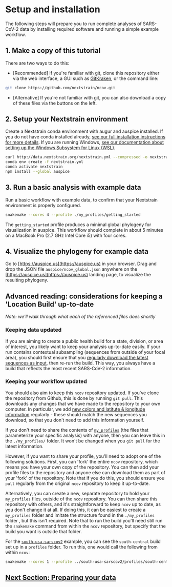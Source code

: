 # Setup and installation

The following steps will prepare you to run complete analyses of SARS-CoV-2 data by installing required software and running a simple example workflow.

## 1. Make a copy of this tutorial

There are two ways to do this:

  * [Recommended] If you're familiar with git, clone this repository either via the web interface, a GUI such as [GitKraken](https://www.gitkraken.com/), or the command line:

```bash
git clone https://github.com/nextstrain/ncov.git
```

  * [Alternative] If you're not familiar with git, you can also download a copy of these files via the buttons on the left.

## 2. Setup your Nextstrain environment

Create a Nextstrain conda environment with augur and auspice installed.
If you do not have conda installed already, [see our full installation instructions for more details](https://nextstrain.org/docs/getting-started/local-installation).
If you are running Windows, [see our documentation about setting up the Windows Subsystem for Linux (WSL)](https://nextstrain.org/docs/getting-started/windows-help).

```bash
curl http://data.nextstrain.org/nextstrain.yml --compressed -o nextstrain.yml
conda env create -f nextstrain.yml
conda activate nextstrain
npm install --global auspice
```

## 3. Run a basic analysis with example data

Run a basic workflow with example data, to confirm that your Nextstrain environment is properly configured.

```bash
snakemake --cores 4 --profile ./my_profiles/getting_started
```

The `getting_started` profile produces a minimal global phylogeny for visualization in auspice.
This workflow should complete in about 5 minutes on a MacBook Pro (2.7 GHz Intel Core i5) with four cores.

## 4. Visualize the phylogeny for example data

Go to [https://auspice.us](https://auspice.us) in your browser.
Drag and drop the JSON file `auspice/ncov_global.json` anywhere on the [https://auspice.us](https://auspice.us) landing page, to visualize the resulting phylogeny.

## Advanced reading: considerations for keeping a 'Location Build' up-to-date

_Note: we'll walk through what each of the referenced files does shortly_

### Keeping data updated
If you are aiming to create a public health build for a state, division, or area of interest, you likely want to keep your analysis up-to-date easily.
If your run contains contextual subsampling (sequences from outside of your focal area), you should first ensure that you [regularly download the latest sequences as input](data-prep.md), then re-run the build.
This way, you always have a build that reflects the most recent SARS-CoV-2 information.

### Keeping your workflow updated
You should also aim to keep this `ncov` repository updated.
If you've clone the repository from Github, this is done by running `git pull`.
This downloads any changes that we have made to the repository to your own computer.
In particular, we add [new colors and latitute & longitude information](customizing-analysis.md) regularly - these should match the new sequences you download, so that you don't need to add this information yourself.

If you don't need to share the contents of [`my_profiles`](orientation-files.md) (the files that parameterize your specific analysis) with anyone, then you can leave this in the `./my_profiles/` folder.
It won't be changed when you `git pull` for the latest information.

However, if you want to share your profile, you'll need to adopt one of the following solutions.
First, you can 'fork' the entire `ncov` repository, which means you have your own copy of the repository.
You can then add your profile files to the repository and anyone else can download them as part of your 'fork' of the repository.
Note that if you do this, you should ensure you `pull` regularly from the original `ncov` repository to keep it up-to-date.

Alternatively, you can create a new, separate repository to hold your `my_profiles` files, outside of the `ncov` repository.
You can then share this repository with others, and it's straightforward to keep `ncov` up to date, as you don't change it at all.
If doing this, it can be easiest to create a `my_profiles` folder and imitate the structure found in the `./my_profiles` folder , but this isn't required.
Note that to run the build you'll need still run the `snakemake` command from within the `ncov` repository, but specify that the build you want is outside that folder.

For the [`south-usa-sarscov2`](https://github.com/emmahodcroft/south-usa-sarscov2/) example, you can see the `south-central` build set up in a `profiles` folder.
To run this, one would call the following from within `ncov`:

```bash
snakemake --cores 1 --profile ../south-usa-sarscov2/profiles/south-central/
```

## [Next Section: Preparing your data](data-prep.md)
